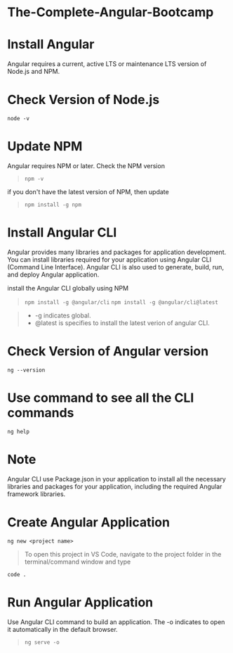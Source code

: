 # The-Complete-Angular-Bootcamp

# Install Angular
Angular requires a current, active LTS or maintenance LTS version of Node.js and NPM.

# Check Version of Node.js
```node -v```

# Update NPM
Angular requires NPM or later. Check the NPM version
> ```npm -v```

if you don't have the latest version of NPM, then update
> ```npm install -g npm```

# Install Angular CLI
Angular provides many libraries and packages for application development. You can install libraries required for your application using Angular CLI (Command Line Interface). Angular CLI is also used to generate, build, run, and deploy Angular application.

install the Angular CLI globally using NPM
> ```npm install -g @angular/cli```
> ```npm install -g @angular/cli@latest```

>* -g indicates global.
>* @latest is specifies to install the latest verion of angular CLI.

# Check Version of Angular version
```ng --version```

# Use command to see all the CLI commands
```ng help```

# Note
Angular CLI use Package.json in your application to install all the necessary libraries and packages for your application, including the required Angular framework libraries.

# Create Angular Application
```
ng new <project name>
```

> To open this project in VS Code, navigate to the project folder in the terminal/command window and type
```
code .
```

# Run Angular Application

Use Angular CLI command to build an application. The -o indicates to open it automatically in the default browser.
> ```ng serve -o```

